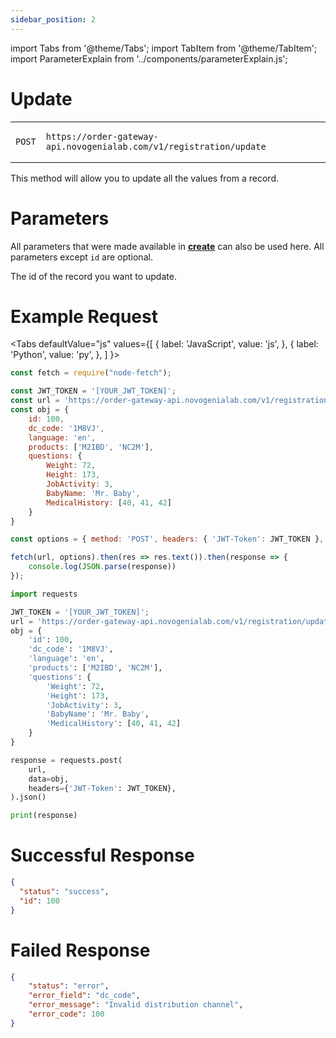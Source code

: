 ```yaml
---
sidebar_position: 2
---
```


import Tabs from '@theme/Tabs';
import TabItem from '@theme/TabItem';
import ParameterExplain from '../components/parameterExplain.js';

# Update

<table>
<tr class="api">
<td class="api">

```text
POST
```

</td>
<td class="api">

```text
https://order-gateway-api.novogenialab.com/v1/registration/update
```

</td>
</tr>
</table>

This method will allow you to update all the values from a record. 

# Parameters

All parameters that were made available in **[create](docs/registration/create.md)** can also be used here. All parameters except <code>id</code> are optional.

<ParameterExplain parameter="id" typ="number">
The id of the record you want to update.
</ParameterExplain>



# Example Request

<Tabs
defaultValue="js"
values={[
{ label: 'JavaScript', value: 'js', },
{ label: 'Python', value: 'py', },
]
}>
<TabItem value="js">

```jsx
const fetch = require("node-fetch");

const JWT_TOKEN = '[YOUR_JWT_TOKEN]';
const url = 'https://order-gateway-api.novogenialab.com/v1/registration/update';
const obj = {
    id: 100,
    dc_code: '1M8VJ',
    language: 'en',
    products: ['M2IBD', 'NC2M'],
    questions: {
        Weight: 72,
        Height: 173,
        JobActivity: 3,
        BabyName: 'Mr. Baby',
        MedicalHistory: [40, 41, 42]
    }
}

const options = { method: 'POST', headers: { 'JWT-Token': JWT_TOKEN }, body: obj};

fetch(url, options).then(res => res.text()).then(response => {
    console.log(JSON.parse(response))
});
```

</TabItem>
<TabItem value="py">

```py
import requests

JWT_TOKEN = '[YOUR_JWT_TOKEN]';
url = 'https://order-gateway-api.novogenialab.com/v1/registration/update';
obj = {
    'id': 100,
    'dc_code': '1M8VJ',
    'language': 'en',
    'products': ['M2IBD', 'NC2M'],
    'questions': {
        'Weight': 72,
        'Height': 173,
        'JobActivity': 3,
        'BabyName': 'Mr. Baby',
        'MedicalHistory': [40, 41, 42]
    }
}

response = requests.post(
    url,
    data=obj,
    headers={'JWT-Token': JWT_TOKEN},
).json()

print(response)
```

</TabItem>
</Tabs>

# Successful Response

```json
{
  "status": "success",
  "id": 100
}
```

# Failed Response

```json
{
    "status": "error",
    "error_field": "dc_code",
    "error_message": "Invalid distribution channel",
    "error_code": 100
}
```